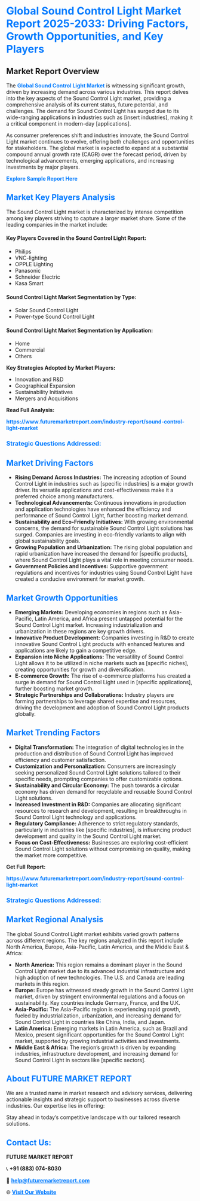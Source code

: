 <h1 style="color: #007BFF;">Global Sound Control Light Market Report 2025-2033: Driving Factors, Growth Opportunities, and Key Players</h1>

<section id="overview">
<h2>Market Report Overview</h2>
<p>The <a href="https://www.futuremarketreport.com/industry-report/sound-control-light-market" style="color: #007BFF; text-decoration: none;"><strong>Global Sound Control Light Market</strong></a> is witnessing significant growth, driven by increasing demand across various industries. This report delves into the key aspects of the Sound Control Light market, providing a comprehensive analysis of its current status, future potential, and challenges. The demand for Sound Control Light has surged due to its wide-ranging applications in industries such as [insert industries], making it a critical component in modern-day [applications].</p>
<p>As consumer preferences shift and industries innovate, the Sound Control Light market continues to evolve, offering both challenges and opportunities for stakeholders. The global market is expected to expand at a substantial compound annual growth rate (CAGR) over the forecast period, driven by technological advancements, emerging applications, and increasing investments by major players.</p>
</section>

<section id="overview">
<p><a href="https://www.futuremarketreport.com/request-sample/reportId=115657" style="color: #007BFF; text-decoration: none;"><strong>Explore Sample Report Here</strong></a></p>
</section>

<section id="key-players">
<h2 style="color: #007BFF;">Market Key Players Analysis</h2>
<p>The Sound Control Light market is characterized by intense competition among key players striving to capture a larger market share. Some of the leading companies in the market include:</p>
<h4>Key Players Covered in the Sound Control Light Report:</h4>
<ul><li>Philips</li><li>VNC-lighting</li><li>OPPLE Lighting</li><li>Panasonic</li><li>Schneider Electric</li><li>Kasa Smart</li></ul>
<h4>Sound Control Light Market Segmentation by Type:</h4>
<ul><li>Solar Sound Control Light</li><li>Power-type Sound Control Light</li></ul>

<h4>Sound Control Light Market Segmentation by Application:</h4>
<ul><li>Home</li><li>Commercial</li><li>Others</li></ul>
<p><strong>Key Strategies Adopted by Market Players:</strong></p>
<ul>
<li>Innovation and R&D</li>
<li>Geographical Expansion</li>
<li>Sustainability Initiatives</li>
<li>Mergers and Acquisitions</li>
</ul>
</section>

<section>
<p><strong>Read Full Analysis: </strong></p><a href="https://www.futuremarketreport.com/industry-report/sound-control-light-market" style="color: #007BFF; text-decoration: none;"><strong>https://www.futuremarketreport.com/industry-report/sound-control-light-market</strong></a>
<h3 style="color: #007BFF;">Strategic Questions Addressed:</h3>
</section>

<section id="driving-factors">
<h2 style="color: #007BFF;">Market Driving Factors</h2>
<ul>
<li><strong>Rising Demand Across Industries:</strong> The increasing adoption of Sound Control Light in industries such as [specific industries] is a major growth driver. Its versatile applications and cost-effectiveness make it a preferred choice among manufacturers.</li>
<li><strong>Technological Advancements:</strong> Continuous innovations in production and application technologies have enhanced the efficiency and performance of Sound Control Light, further boosting market demand.</li>
<li><strong>Sustainability and Eco-Friendly Initiatives:</strong> With growing environmental concerns, the demand for sustainable Sound Control Light solutions has surged. Companies are investing in eco-friendly variants to align with global sustainability goals.</li>
<li><strong>Growing Population and Urbanization:</strong> The rising global population and rapid urbanization have increased the demand for [specific products], where Sound Control Light plays a vital role in meeting consumer needs.</li>
<li><strong>Government Policies and Incentives:</strong> Supportive government regulations and incentives for industries using Sound Control Light have created a conducive environment for market growth.</li>
</ul>
</section>

<section id="growth-opportunities">
<h2 style="color: #007BFF;">Market Growth Opportunities</h2>
<ul>
<li><strong>Emerging Markets:</strong> Developing economies in regions such as Asia-Pacific, Latin America, and Africa present untapped potential for the Sound Control Light market. Increasing industrialization and urbanization in these regions are key growth drivers.</li>
<li><strong>Innovative Product Development:</strong> Companies investing in R&D to create innovative Sound Control Light products with enhanced features and applications are likely to gain a competitive edge.</li>
<li><strong>Expansion into Niche Applications:</strong> The versatility of Sound Control Light allows it to be utilized in niche markets such as [specific niches], creating opportunities for growth and diversification.</li>
<li><strong>E-commerce Growth:</strong> The rise of e-commerce platforms has created a surge in demand for Sound Control Light used in [specific applications], further boosting market growth.</li>
<li><strong>Strategic Partnerships and Collaborations:</strong> Industry players are forming partnerships to leverage shared expertise and resources, driving the development and adoption of Sound Control Light products globally.</li>
</ul>
</section>

<section id="trending-factors">
<h2 style="color: #007BFF;">Market Trending Factors</h2>
<ul>
<li><strong>Digital Transformation:</strong> The integration of digital technologies in the production and distribution of Sound Control Light has improved efficiency and customer satisfaction.</li>
<li><strong>Customization and Personalization:</strong> Consumers are increasingly seeking personalized Sound Control Light solutions tailored to their specific needs, prompting companies to offer customizable options.</li>
<li><strong>Sustainability and Circular Economy:</strong> The push towards a circular economy has driven demand for recyclable and reusable Sound Control Light solutions.</li>
<li><strong>Increased Investment in R&D:</strong> Companies are allocating significant resources to research and development, resulting in breakthroughs in Sound Control Light technology and applications.</li>
<li><strong>Regulatory Compliance:</strong> Adherence to strict regulatory standards, particularly in industries like [specific industries], is influencing product development and quality in the Sound Control Light market.</li>
<li><strong>Focus on Cost-Effectiveness:</strong> Businesses are exploring cost-efficient Sound Control Light solutions without compromising on quality, making the market more competitive.</li>
</ul>
</section>

<section>
<p><strong>Get Full Report: </strong></p><a href="https://www.futuremarketreport.com/industry-report/sound-control-light-market" style="color: #007BFF; text-decoration: none;"><strong>https://www.futuremarketreport.com/industry-report/sound-control-light-market</strong></a>
<h3 style="color: #007BFF;">Strategic Questions Addressed:</h3>
</section>


<section id="regional-analysis">
<h2 style="color: #007BFF;">Market Regional Analysis</h2>
<p>The global Sound Control Light market exhibits varied growth patterns across different regions. The key regions analyzed in this report include North America, Europe, Asia-Pacific, Latin America, and the Middle East & Africa:</p>
<ul>
<li><strong>North America:</strong> This region remains a dominant player in the Sound Control Light market due to its advanced industrial infrastructure and high adoption of new technologies. The U.S. and Canada are leading markets in this region.</li>
<li><strong>Europe:</strong> Europe has witnessed steady growth in the Sound Control Light market, driven by stringent environmental regulations and a focus on sustainability. Key countries include Germany, France, and the U.K.</li>
<li><strong>Asia-Pacific:</strong> The Asia-Pacific region is experiencing rapid growth, fueled by industrialization, urbanization, and increasing demand for Sound Control Light in countries like China, India, and Japan.</li>
<li><strong>Latin America:</strong> Emerging markets in Latin America, such as Brazil and Mexico, present significant opportunities for the Sound Control Light market, supported by growing industrial activities and investments.</li>
<li><strong>Middle East & Africa:</strong> The region’s growth is driven by expanding industries, infrastructure development, and increasing demand for Sound Control Light in sectors like [specific sectors].</li>
</ul>
</section>

<footer>
<h2 style="color: #007BFF;">About FUTURE MARKET REPORT</h2>
<p>We are a trusted name in market research and advisory services, delivering actionable insights and strategic support to businesses across diverse industries. Our expertise lies in offering:</p>

<p>Stay ahead in today’s competitive landscape with our tailored research solutions.</p>

<h2 style="color: #007BFF;">Contact Us:</h2>
<p><strong>FUTURE MARKET REPORT</strong></p>
<p>📞 <strong>+91 (883) 074-8030</strong></p>
<p>📧 <strong><a href="mailto:help@futuremarketreport.com" style="color: #007BFF;">help@futuremarketreport.com</a></strong></p>
<p>🌐 <strong><a href="https://www.futuremarketreport.com/" style="color: #007BFF;">Visit Our Website</a></strong></p>
</footer>